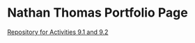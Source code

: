 # Nathan Thomas Portfolio Page
<a href="https://nalthomas.github.io/PCDE-Activity-9.1/">Repository for Activities 9.1 and 9.2</a>
